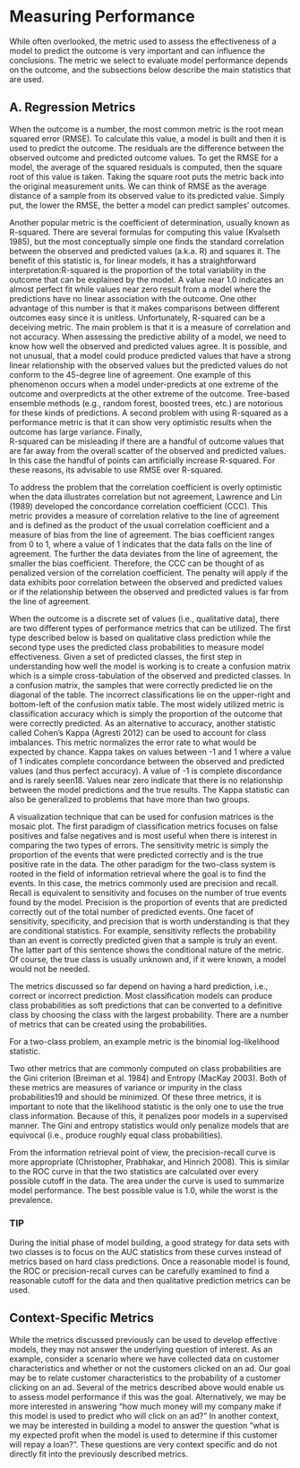 # Measuring Performance

While often overlooked, the metric used to assess the effectiveness of a model to predict the outcome is very important and can influence the conclusions. The metric we select to evaluate model performance depends on the outcome, and the subsections below describe the main statistics that are used.

## A. Regression Metrics

When the outcome is a number, the most common metric is the root mean squared error (RMSE). To calculate this value, a model is built and then it is used to predict the outcome. The residuals are the difference between the observed outcome and predicted outcome values. To get the RMSE for a model, the average of the squared residuals is computed, then the square root of this value is taken. Taking the square root puts the metric back into the original measurement units. We can think of RMSE as the average distance of a sample from its observed value to its predicted value. Simply put, the lower the RMSE, the better a model can predict samples’ outcomes.

Another popular metric is the coefficient of determination, usually known as R-squared. There are several formulas for computing this value (Kvalseth 1985), but the most conceptually simple one finds the standard correlation between the observed and predicted values (a.k.a. R) and squares it. The benefit of this statistic is, for linear models, it has a straightforward interpretation:R-squared   is the proportion of the total variability in the outcome that can be explained by the model. A value near 1.0 indicates an almost perfect fit while values near zero result from a model where the predictions have no linear association with the outcome. One other advantage of this number is that it makes comparisons between different outcomes easy since it is unitless.
Unfortunately, R-squared can be a deceiving metric. The main problem is that it is a measure of correlation and not accuracy. When assessing the predictive ability of a model, we need to know how well the observed and predicted values agree. It is possible, and not unusual, that a model could produce predicted values that have a strong linear relationship with the observed values but the predicted values do not conform to the 45-degree line of agreement. One example of this phenomenon occurs when a model under-predicts at one extreme of the outcome and overpredicts at the other extreme of the outcome. Tree-based ensemble methods (e.g., random forest, boosted trees, etc.) are notorious for these kinds of predictions. A second problem with using R-squared as a performance metric is that it can show very optimistic results when the outcome has large variance. Finally,  
R-squared can be misleading if there are a handful of outcome values that are far away from the overall scatter of the observed and predicted values. In this case the handful of points can artificially increase R-squared. For these reasons, its advisable to use RMSE over R-squared.

To address the problem that the correlation coefficient is overly optimistic when the data illustrates correlation but not agreement, Lawrence and Lin (1989) developed the concordance correlation coefficient (CCC). This metric provides a measure of correlation relative to the line of agreement and is defined as the product of the usual correlation coefficient and a measure of bias from the line of agreement. The bias coefficient ranges from 0 to 1, where a value of 1 indicates that the data falls on the line of agreement. The further the data deviates from the line of agreement, the smaller the bias coefficient. Therefore, the CCC can be thought of as penalized version of the correlation coefficient. The penalty will apply if the data exhibits poor correlation between the observed and predicted values or if the relationship between the observed and predicted values is far from the line of agreement.

When the outcome is a discrete set of values (i.e., qualitative data), there are two different types of performance metrics that can be utilized. The first type described below is based on qualitative class prediction while the second type uses the predicted class probabilities to measure model effectiveness. 
Given a set of predicted classes, the first step in understanding how well the model is working is to create a confusion matrix which is a simple cross-tabulation of the observed and predicted classes. In a confusion matrix, the samples that were correctly predicted lie on the diagonal of the table. The incorrect classifications lie on the upper-right and bottom-left of the confusion matix table. The most widely utilized metric is classification accuracy which is simply the proportion of the outcome that were correctly predicted. 
As an alternative to accuracy, another statistic called Cohen’s Kappa (Agresti 2012) can be used to account for class imbalances. This metric normalizes the error rate to what would be expected by chance. Kappa takes on values between -1 and 1 where a value of 1 indicates complete concordance between the observed and predicted values (and thus perfect accuracy). A value of -1 is complete discordance and is rarely seen18. Values near zero indicate that there is no relationship between the model predictions and the true results. The Kappa statistic can also be generalized to problems that have more than two groups.

A visualization technique that can be used for confusion matrices is the mosaic plot. 
The first paradigm of classification metrics focuses on false positives and false negatives and is most useful when there is interest in comparing the two types of errors. The sensitivity metric is simply the proportion of the events that were predicted correctly and is the true positive rate in the data.
The other paradigm for the two-class system is rooted in the field of information retrieval where the goal is to find the events. In this case, the metrics commonly used are precision and recall. Recall is equivalent to sensitivity and focuses on the number of true events found by the model. Precision is the proportion of events that are predicted correctly out of the total number of predicted events.
One facet of sensitivity, specificity, and precision that is worth understanding is that they are conditional statistics. For example, sensitivity reflects the probability than an event is correctly predicted given that a sample is truly an event. The latter part of this sentence shows the conditional nature of the metric. Of course, the true class is usually unknown and, if it were known, a model would not be needed. 

The metrics discussed so far depend on having a hard prediction, i.e., correct or incorrect prediction. Most classification models can produce class probabilities as soft predictions that can be converted to a definitive class by choosing the class with the largest probability. There are a number of metrics that can be created using the probabilities.

For a two-class problem, an example metric is the binomial log-likelihood statistic.

Two other metrics that are commonly computed on class probabilities are the Gini criterion (Breiman et al. 1984) and Entropy (MacKay 2003). Both of these metrics are measures of variance or impurity in the class  probabilities19 and should be minimized. Of these three metrics, it is important to note that the likelihood statistic is the only one to use the true class information. Because of this, it penalizes poor models in a supervised manner. The Gini and entropy statistics would only penalize models that are equivocal (i.e., produce roughly equal class probabilities). 

From the information retrieval point of view, the precision-recall curve is more appropriate (Christopher, Prabhakar, and Hinrich 2008). This is similar to the ROC curve in that the two statistics are calculated over every possible cutoff in the data. The area under the curve is used to summarize model performance. The best possible value is 1.0, while the worst is the prevalence. 

### TIP

During the initial phase of model building, a good strategy for data sets with two classes is to focus on the AUC statistics from these curves instead of metrics based on hard class predictions. Once a reasonable model is found, the ROC or precision-recall curves can be carefully examined to find a reasonable cutoff for the data and then qualitative prediction metrics can be used.

## Context-Specific Metrics

While the metrics discussed previously can be used to develop effective models, they may not answer the underlying question of interest. As an example, consider a scenario where we have collected data on customer characteristics and whether or not the customers clicked on an ad. Our goal may be to relate customer characteristics to the probability of a customer clicking on an ad. Several of the metrics described above would enable us to assess model performance if this was the goal. Alternatively, we may be more interested in answering “how much money will my company make if this model is used to predict who will click on an ad?” In another context, we may be interested in building a model to answer the question “what is my expected profit when the model is used to determine if this customer will repay a loan?”. These questions are very context specific and do not directly fit into the previously described metrics.


